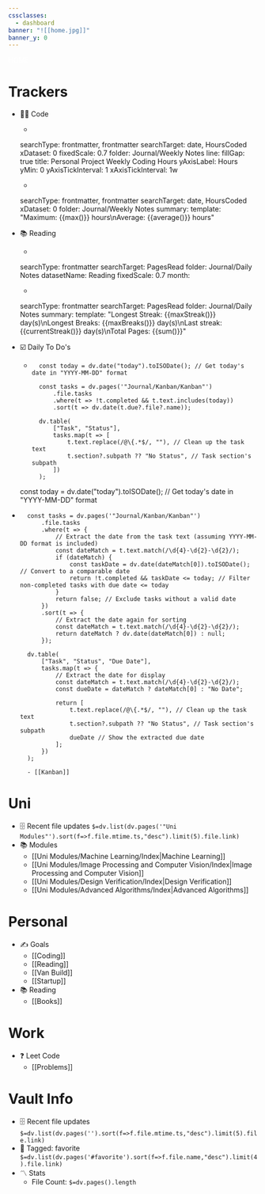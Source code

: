 ```yaml
---
cssclasses:
  - dashboard
banner: "![[home.jpg]]"
banner_y: 0
---
```


<div class="title" style="color:white">HOME</div>

# Trackers
- 👨‍💻 Code
	- ```tracker
	searchType: frontmatter, frontmatter
	searchTarget: date, HoursCoded
	xDataset: 0
	fixedScale: 0.7
	folder: Journal/Weekly Notes
	line:
		fillGap: true
		title: Personal Project Weekly Coding Hours
		yAxisLabel: Hours
		yMin: 0
		yAxisTickInterval: 1
		xAxisTickInterval: 1w


	- ```tracker
	searchType: frontmatter, frontmatter
	searchTarget: date, HoursCoded
	xDataset: 0
	folder: Journal/Weekly Notes
	summary:
		template: "Maximum: {{max()}} hours\nAverage: {{average()}} hours"
- 📚 Reading
	- ```tracker
	searchType: frontmatter
	searchTarget: PagesRead
	folder: Journal/Daily Notes
	datasetName: Reading
	fixedScale: 0.7
	month:
	- ```tracker
	searchType: frontmatter
	searchTarget: PagesRead
	folder: Journal/Daily Notes
	summary:
	    template: "Longest Streak: {{maxStreak()}} day(s)\nLongest Breaks: {{maxBreaks()}} day(s)\nLast streak: {{currentStreak()}} day(s)\nTotal Pages: {{sum()}}"
- ☑️ Daily To Do's
	- ```dataviewjs
		const today = dv.date("today").toISODate(); // Get today's date in "YYYY-MM-DD" format
		
		const tasks = dv.pages('"Journal/Kanban/Kanban"')
		    .file.tasks
		    .where(t => !t.completed && t.text.includes(today))
		    .sort(t => dv.date(t.due?.file?.name));
		
		dv.table(
		    ["Task", "Status"],
		    tasks.map(t => [
		        t.text.replace(/@\{.*$/, ""), // Clean up the task text
		        t.section?.subpath ?? "No Status", // Task section's subpath
		    ])
		);
	const today = dv.date("today").toISODate(); // Get today's date in "YYYY-MM-DD" format

- ```dataviewjs
	const tasks = dv.pages('"Journal/Kanban/Kanban"')
	    .file.tasks
	    .where(t => {
	        // Extract the date from the task text (assuming YYYY-MM-DD format is included)
	        const dateMatch = t.text.match(/\d{4}-\d{2}-\d{2}/);
	        if (dateMatch) {
	            const taskDate = dv.date(dateMatch[0]).toISODate(); // Convert to a comparable date
	            return !t.completed && taskDate <= today; // Filter non-completed tasks with due date <= today
	        }
	        return false; // Exclude tasks without a valid date
	    })
	    .sort(t => {
	        // Extract the date again for sorting
	        const dateMatch = t.text.match(/\d{4}-\d{2}-\d{2}/);
	        return dateMatch ? dv.date(dateMatch[0]) : null;
	    });
	
	dv.table(
	    ["Task", "Status", "Due Date"],
	    tasks.map(t => {
	        // Extract the date for display
	        const dateMatch = t.text.match(/\d{4}-\d{2}-\d{2}/);
	        const dueDate = dateMatch ? dateMatch[0] : "No Date";
	
	        return [
	            t.text.replace(/@\{.*$/, ""), // Clean up the task text
	            t.section?.subpath ?? "No Status", // Task section's subpath
	            dueDate // Show the extracted due date
	        ];
	    })
	);

	- [[Kanban]]

# Uni
- 🗄️ Recent file updates
 `$=dv.list(dv.pages('"Uni Modules"').sort(f=>f.file.mtime.ts,"desc").limit(5).file.link)`
- 📚 Modules
	- [[Uni Modules/Machine Learning/Index|Machine Learning]]
	- [[Uni Modules/Image Processing and Computer Vision/Index|Image Processing and Computer Vision]]
	- [[Uni Modules/Design Verification/Index|Design Verification]]
	- [[Uni Modules/Advanced Algorithms/Index|Advanced Algorithms]]

 # Personal
 - ✍️ Goals
	 - [[Coding]]
	 - [[Reading]]
	 - [[Van Build]]
	 - [[Startup]]
- 📚 Reading
	- [[Books]]

# Work
- ❓ Leet Code
	- [[Problems]]

# Vault Info
- 🗄️ Recent file updates
 `$=dv.list(dv.pages('').sort(f=>f.file.mtime.ts,"desc").limit(5).file.link)`
- 🔖 Tagged:  favorite 
 `$=dv.list(dv.pages('#favorite').sort(f=>f.file.name,"desc").limit(4).file.link)`
- 〽️ Stats
	-  File Count: `$=dv.pages().length`